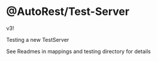 # @AutoRest/Test-Server

v3!

Testing a new TestServer

See Readmes in mappings and testing directory for details